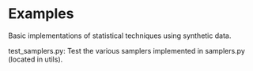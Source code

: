 # Examples
Basic implementations of statistical techniques using synthetic data.

test_samplers.py: Test the various samplers implemented in samplers.py (located in utils).
